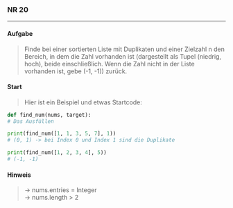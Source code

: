 ### NR 20

---

#### Aufgabe
> Finde bei einer sortierten Liste mit Duplikaten und einer Zielzahl n den Bereich, in dem die Zahl vorhanden ist (dargestellt als Tupel (niedrig, hoch), beide einschließlich. Wenn die Zahl nicht in der Liste vorhanden ist, gebe (-1, -1)) zurück.


#### Start
> Hier ist ein Beispiel und etwas Startcode:

```py
def find_num(nums, target):
# Das Ausfüllen

print(find_num([1, 1, 3, 5, 7], 1))
# (0, 1) -> bei Index 0 und Index 1 sind die Duplikate

print(find_num([1, 2, 3, 4], 5))
# (-1, -1)
```


#### Hinweis
> -> nums.entries = Integer<br>
> -> nums.length > 2<br>